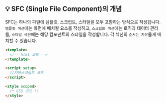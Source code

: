 ## 💡 SFC (Single File Component)의 개념

SFC는 하나의 파일에 템플릿, 스크립트, 스타일을 모두 포함하는 방식으로 작성됩니다. `템플릿 섹션`에는 화면에 배치될 요소를 작성하고, `스크립트 섹션`에는 로직과 데이터 관리를, `스타일 섹션`에는 해당 컴포넌트의 스타일을 작성합니다. 각 섹션의 `순서는 자유`롭게 배치할 수 있습니다.

```html
<template>
  <!-- html 코드 -->
</template>

<script setup>
  //자바스크립트 코드
</script>

<style scoped>
  /* CSS 코드 */
</style>
```
